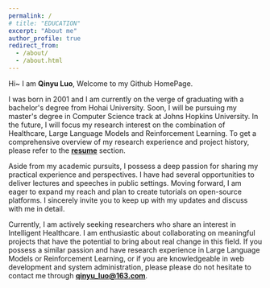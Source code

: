 ```yaml
---
permalink: /
# title: "EDUCATION"
excerpt: "About me"
author_profile: true
redirect_from: 
  - /about/
  - /about.html
---
```


Hi~ I am **Qinyu Luo**, Welcome to my Github HomePage.

I was born in 2001 and I am currently on the verge of graduating with a bachelor's degree from Hohai University. Soon, I will be pursuing my master's degree in Computer Science track at Johns Hopkins University. In the future, I will focus my research interest on the combination of Healthcare, Large Language Models and Reinforcement Learning. To get a comprehensive overview of my research experience and project history, please refer to the **[resume]()** section.

Aside from my academic pursuits, I possess a deep passion for sharing my practical experience and perspectives. I have had several opportunities to deliver lectures and speeches in public settings. Moving forward, I am eager to expand my reach and plan to create tutorials on open-source platforms. I sincerely invite you to keep up with my updates and discuss with me in detail.

Currently, I am actively seeking researchers who share an interest in Intelligent Healthcare. I am enthusiastic about collaborating on meaningful projects that have the potential to bring about real change in this field. If you possess a similar passion and have research experience in Large Language Models or Reinforcement Learning, or if you are knowledgeable in web development and system administration, please please do not hesitate to contact me through **qinyu_luo@163.com**.